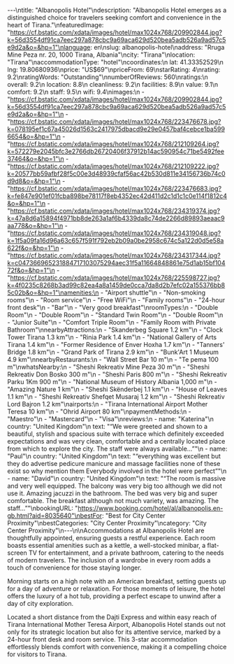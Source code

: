 ---\ntitle: "Albanopolis Hotel"\ndescription: "Albanopolis Hotel emerges as a distinguished choice for travelers seeking comfort and convenience in the heart of Tirana."\nfeaturedImage: "https://cf.bstatic.com/xdata/images/hotel/max1024x768/209902844.jpg?k=56d3554df91ca7eec297a878cbc9a69aca629d520bea5adb526a9ad57c5e9d2a&o=&hp=1"\nlanguage: en\nslug: albanopolis-hotel\naddress: "Rruga Mine Peza nr. 20, 1000 Tirana, Albania"\ncity: "Tirana"\nlocation: "Tirana"\naccommodationType: "hotel"\ncoordinates:\n  lat: 41.33352529\n  lng: 19.80680936\nprice: "US$69"\npriceFrom: 69\nstarRating: 4\nrating: 9.2\nratingWords: "Outstanding"\nnumberOfReviews: 560\nratings:\n  overall: 9.2\n  location: 8.8\n  cleanliness: 9.2\n  facilities: 8.9\n  value: 9.1\n  comfort: 9.2\n  staff: 9.5\n  wifi: 9.4\nimages:\n  - "https://cf.bstatic.com/xdata/images/hotel/max1024x768/209902844.jpg?k=56d3554df91ca7eec297a878cbc9a69aca629d520bea5adb526a9ad57c5e9d2a&o=&hp=1"\n  - "https://cf.bstatic.com/xdata/images/hotel/max1024x768/223476678.jpg?k=078195ef1c67a45026d1563c2417975dbacd9e29e0457baf4cebce1ba5996654&o=&hp=1"\n  - "https://cf.bstatic.com/xdata/images/hotel/max1024x768/212109264.jpg?k=572279e2045bfc3e2766db26720406f37912b14ac590954c71be5492fee37464&o=&hp=1"\n  - "https://cf.bstatic.com/xdata/images/hotel/max1024x768/212109222.jpg?k=20577bb59afbf28f5c00e3d48939cfaf56ac42b530d811e34156736b74c0d9d8&o=&hp=1"\n  - "https://cf.bstatic.com/xdata/images/hotel/max1024x768/223476683.jpg?k=fe847e901ef01fcba898be78117f8eb4352ec42d411d2c1d1c1c0e114f1812c4&o=&hp=1"\n  - "https://cf.bstatic.com/xdata/images/hotel/max1024x768/234319374.jpg?k=47a8d6a15894f4971bb8de263a1af6b4339da8c74de2266d89893aeaac9aa778&o=&hp=1"\n  - "https://cf.bstatic.com/xdata/images/hotel/max1024x768/234319048.jpg?k=1f5a09fa16d96a63c657f591f792eb2b09a0be2958c674c5a122d0d5e58a622f&o=&hp=1"\n  - "https://cf.bstatic.com/xdata/images/hotel/max1024x768/234317344.jpg?k=c047366965231884717103075294aec31f5a11664848861e75d1ab15bf10472f&o=&hp=1"\n  - "https://cf.bstatic.com/xdata/images/hotel/max1024x768/225598727.jpg?k=4f0235c8268b3ad99c82ea4a8a1459de0cca7da8d2b7efc02a155376bb85c02b&o=&hp=1"\namenities:\n  - "Airport shuttle"\n  - "Non-smoking rooms"\n  - "Room service"\n  - "Free WiFi"\n  - "Family rooms"\n  - "24-hour front desk"\n  - "Bar"\n  - "Very good breakfast"\nroomTypes:\n  - "Double Room"\n  - "Double Room"\n  - "Standard Twin Room"\n  - "Double Room"\n  - "Junior Suite"\n  - "Comfort Triple Room"\n  - "Family Room with Private Bathroom"\nnearbyAttractions:\n  - "Skanderbeg Square 1.2 km"\n  - "Clock Tower Tirana 1.3 km"\n  - "Rinia Park 1.4 km"\n  - "National Gallery of Arts Tirana 1.4 km"\n  - "Former Residence of Enver Hoxha 1.7 km"\n  - "Tanners' Bridge 1.8 km"\n  - "Grand Park of Tirana 2.9 km"\n  - "Bunk'Art 1 Museum 4.9 km"\nnearbyRestaurants:\n  - "Wall Street Bar 10 m"\n  - "Te pema 100 m"\nwhatsNearby:\n  - "Sheshi Rekreativ Mine Peza 30 m"\n  - "Sheshi Rekreativ Don Bosko 300 m"\n  - "Sheshi Paris 800 m"\n  - "Sheshi Rekreativ Parku 1Km 900 m"\n  - "National Museum of History Albania 1,000 m"\n  - "Amazing Nature 1 km"\n  - "Sheshi Skënderbej 1.1 km"\n  - "House of Leaves 1.1 km"\n  - "Sheshi Rekreativ Shefqet Musaraj 1.2 km"\n  - "Sheshi Rekreativ Lord Bajron 1.2 km"\nairports:\n  - "Tirana International Airport Mother Teresa 10 km"\n  - "Ohrid Airport 80 km"\npaymentMethods:\n  - "Maestro"\n  - "Mastercard"\n  - "Visa"\nreviews:\n  - name: "Katerina"\n    country: "United Kingdom"\n    text: "“We were greeted and shown to a beautiful, stylish and spacious suite with terrace which definitely exceeded expectations and was very clean, comfortable and a centrally located place from which to explore the city. The staff were always available...”"\n  - name: "Paul"\n    country: "United Kingdom"\n    text: "“everything was excellent but they do advertise pedicure manicure and massage facilities none of these exist so why mention them Everybody involved in the hotel were perfect”"\n  - name: "David"\n    country: "United Kingdom"\n    text: "“The room is massive and very well equipped. The balcony was very big too although we did not use it.
Amazing jacuzzi in the bathroom.
The bed was very big and super comfortable.
The breakfast although not much variety, was amazing.
The staff...”"\nbookingURL: "https://www.booking.com/hotel/al/albanopolis.en-gb.html?aid=8035640"\nbestFor: "Best for City Center Proximity"\nbestCategories: "City Center Proximity"\ncategory: "City Center Proximity"\n---\n\nAccommodations at Albanopolis Hotel are thoughtfully appointed, ensuring guests a restful experience. Each room boasts essential amenities such as a kettle, a well-stocked minibar, a flat-screen TV for entertainment, and a private bathroom, catering to the needs of modern travelers. The inclusion of a wardrobe in every room adds a touch of convenience for those staying longer.

Morning starts on a high note with an American breakfast, setting guests up for a day of adventure or relaxation. For those moments of leisure, the hotel offers the luxury of a hot tub, providing a perfect escape to unwind after a day of city exploration.

Located a short distance from the Dajti Express and within easy reach of Tirana International Mother Teresa Airport, Albanopolis Hotel stands out not only for its strategic location but also for its attentive service, marked by a 24-hour front desk and room service. This 3-star accommodation effortlessly blends comfort with convenience, making it a compelling choice for visitors to Tirana.